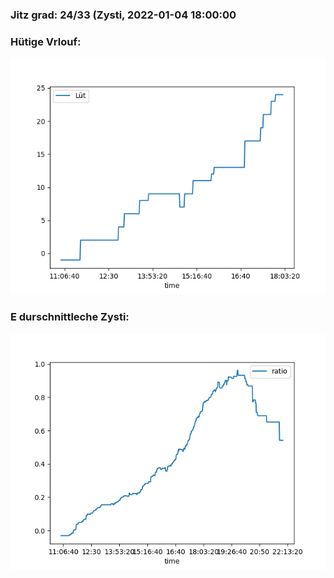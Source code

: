 ### Jitz grad: 24/33 (Zysti, 2022-01-04 18:00:00

### Hütige Vrlouf:
![Graph](Today.png)

### E durschnittleche Zysti:
![Graph](Zysti.png)